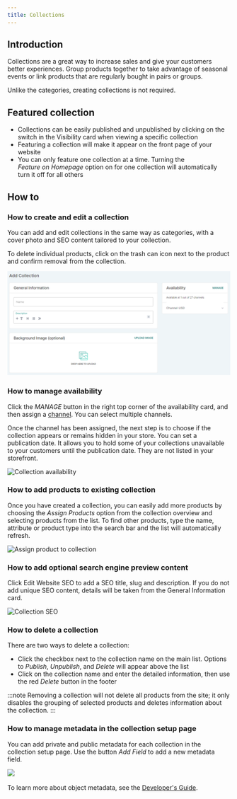 ```yaml
---
title: Collections
---
```


## Introduction

Collections are a great way to increase sales and give your customers better experiences. Group products together to take advantage of seasonal events or link products that are regularly bought in pairs or groups.

Unlike the categories, creating collections is not required.

## Featured collection

- Collections can be easily published and unpublished by clicking on the switch in the Visibility card when viewing a specific collection
- Featuring a collection will make it appear on the front page of your website
- You can only feature one collection at a time. Turning the _Feature&nbsp;on&nbsp;Homepage_ option on for one collection will automatically turn it off for all others

## How to

### How to create and edit a collection

You can add and edit collections in the same way as categories, with a cover photo and SEO content tailored to your collection.

To delete individual products, click on the trash can icon next to the product and confirm removal from the collection.

![Collection SEO](../screenshots/catalog-collection-new.png)

### How to manage availability

Click the _MANAGE_ button in the right top corner of the availability card, and then assign a [channel](dashboard/configuration/channels.md). You can select multiple channels.

Once the channel has been assigned, the next step is to choose if the collection appears or remains hidden in your store. You can set a publication date. It allows you to hold some of your collections unavailable to your customers until the publication date. They are not listed in your storefront.

![Collection availability](../screenshots/catalog-collection-availability.jpg)

### How to add products to existing collection

Once you have created a collection, you can easily add more products by choosing the _Assign&nbsp;Products_ option from the collection overview and selecting products from the list. To find other products, type the name, attribute or product type into the search bar and the list will automatically refresh.

![Assign product to collection](../screenshots/catalog-collection-assign.png)

### How to add optional search engine preview content

Click Edit Website SEO to add a SEO title, slug and description. If you do not add unique SEO content, details will be taken from the General Information card.

![Collection SEO](../screenshots/catalog-collection-seo.jpg)

### How to delete a collection

There are two ways to delete a collection:

- Click the checkbox next to the collection name on the main list. Options to _Publish_, _Unpublish_, and _Delete_ will appear above the list
- Click on the collection name and enter the detailed information, then use the red _Delete_ button in the footer

:::note
Removing a collection will not delete all products from the site; it only disables the grouping of selected products and deletes information about the collection.
:::

### How to manage metadata in the collection setup page

You can add private and public metadata for each collection in the collection setup page. Use the button _Add Field_ to add a new metadata field.

![](../screenshots/metadata.jpg)

To learn more about object metadata, see the [Developer's Guide](developer/metadata.mdx).
